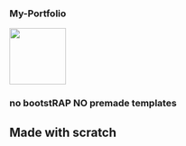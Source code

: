 ### My-Portfolio
<a href="https://heyitsamarth.github.io/My-Portfolio/main.html"><img  width ="100px" src ="https://louisville.edu/anthropology/images/click-me/image"/></a>
### no bootstRAP NO premade templates
## Made with scratch
